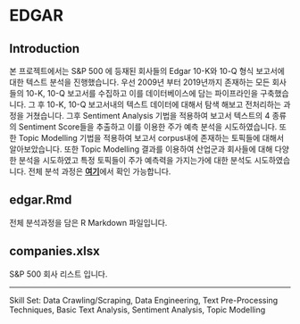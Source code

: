 # EDGAR

## Introduction

본 프로젝트에서는 S&P 500 에 등재된 회사들의 Edgar 10-K와 10-Q 형식 보고서에대한 텍스트 분석을 진행했습니다. 우선 2009년 부터 2019년까지 존재하는 모든 회사들의 10-K, 10-Q 보고서를 수집하고 이를 데이터베이스에 담는 파이프라인을 구축했습니다. 그 후 10-K, 10-Q 보고서내의 텍스트 데이터에 대해서 탐색 해보고 전처리하는 과정을 거쳤습니다. 그후 Sentiment Analysis 기법을 적용하여 보고서 텍스트의 4 종류의 Sentiment Score들을 추출하고 이를 이용한 주가 예측 분석을 시도하였습니다. 또한 Topic Modelling 기법을 적용하여 보고서 corpus내에 존재하는 토픽들에 대해서 알아보았습니다. 또한 Topic Modelling 결과를 이용하여 산업군과 회사들에 대해 다양한 분석을 시도하였고 특정 토픽들이 주가 예측력을 가지는가에 대한 분석도 시도하였습니다. 전체 분석 과정은 [**여기**](https://sakjung.github.io/edgar)에서 확인 가능합니다.

## edgar.Rmd

전체 분석과정을 담은 R Markdown 파일입니다.

## companies.xlsx

 S&P 500 회사 리스트 입니다.

---------

Skill Set: Data Crawling/Scraping, Data Engineering, Text Pre-Processing Techniques, Basic Text Analysis, Sentiment Analysis, Topic Modelling
